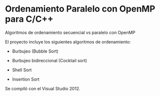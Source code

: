 # Ordenamiento Paralelo con OpenMP para C/C++
Algoritmos de ordenamiento secuencial vs paralelo con OpenMP

El proyecto incluye los siguientes algoritmos de ordenamiento:

* Burbujeo (Bubble Sort)

* Burbujeo bidireccional (Cocktail sort)

* Shell Sort

* Insertion Sort

Se compiló con el Visual Studio 2012.
